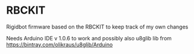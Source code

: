 # RBCKIT
Rigidbot firmware based on the RBCKIT to keep track of my own changes

Needs Arduino IDE v 1.0.6 to work and possibly also u8glib lib from https://bintray.com/olikraus/u8glib/Arduino
